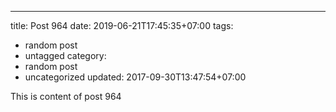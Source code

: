 ---
title: Post 964
date: 2019-06-21T17:45:35+07:00
tags:
  - random post
  - untagged
category:
  - random post
  - uncategorized
updated: 2017-09-30T13:47:54+07:00

This is content of post 964
